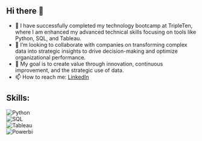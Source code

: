## Hi there 👋

- 🌱 I have successfully completed my technology bootcamp at TripleTen, where I am enhanced my advanced technical skills focusing on tools like Python, SQL, and Tableau.
- 👯 I’m looking to collaborate with companies on transforming complex data into strategic insights to drive decision-making and optimize organizational performance.
- 🤔 My goal is to create value through innovation, continuous improvement, and the strategic use of data.
- 📫 How to reach me:
    [LinkedIn](www.linkedin.com/in/alegría-carrión-burneo) 

## Skills:
![Python](https://img.shields.io/badge/Python-3DDC84?style=for-the-badge&logo=python&logoColor=white&labelColor=101010)</br>
![SQL](https://img.shields.io/badge/SQL-0095D5?style=for-the-badge&logo=mysql&logoColor=white&labelColor=101010)</br>
![Tableau](https://img.shields.io/badge/Tableau-E6502A?style=for-the-badge&logo=tableau&logoColor=white&labelColor=101010)</br>
![Powerbi](https://img.shields.io/badge/Powerbi-E6502A?style=for-the-badge&logo=powerbi&logoColor=white&labelColor=101010)</br>

